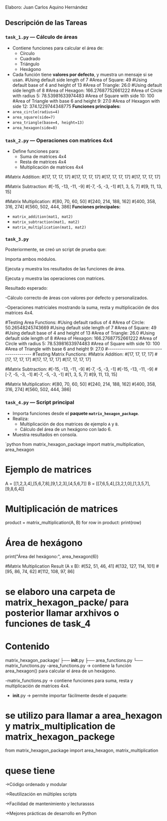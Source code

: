 

Elaboro: Juan Carlos Aquino Hernández
##  Descripción de las Tareas

###  `task_1.py` — Cálculo de áreas

- Contiene funciones para calcular el área de:
  - Círculo
  - Cuadrado
  - Triángulo
  - Hexágono
- Cada función tiene **valores por defecto**, y muestra un mensaje si se usan.
#Using default side length of 7
#Area of Square: 49
#Using default base of 4 and height of 13
#Area of Triangle: 26.0
#Using default side length of 8
#Area of Hexagon: 166.27687752661222
#Area of Circle with radius 5: 78.53981633974483
#Area of Square with side 10: 100
#Area of Triangle with base 6 and height 9: 27.0
#Area of Hexagon with side 12: 374.1229744348775
**Funciones principales:**
- `area_circle(radius=4)`
- `area_square(side=7)`
- `area_triangle(base=4, height=13)`
- `area_hexagon(side=8)`


###  `task_2.py` — Operaciones con matrices 4x4

- Define funciones para:
  - Suma de matrices 4x4
  - Resta de matrices 4x4
  - Multiplicación de matrices 4x4

#Matrix Addition:
#[17, 17, 17, 17]
#[17, 17, 17, 17]
#[17, 17, 17, 17]
#[17, 17, 17, 17]

#Matrix Subtraction:
#[-15, -13, -11, -9]
#[-7, -5, -3, -1]
#[1, 3, 5, 7]
#[9, 11, 13, 15]

#Matrix Multiplication:
#[80, 70, 60, 50]
#[240, 214, 188, 162]
#[400, 358, 316, 274]
#[560, 502, 444, 386]
**Funciones principales:**
- `matrix_addition(mat1, mat2)`
- `matrix_subtraction(mat1, mat2)`
- `matrix_multiplication(mat1, mat2)`


###  `task_3.py` 



Posteriormente, se creó un script de prueba que:

Importa ambos módulos.

Ejecuta y muestra los resultados de las funciones de área.

Ejecuta y muestra las operaciones con matrices.

Resultado esperado:

-Cálculo correcto de áreas con valores por defecto y personalizados.

-Operaciones matriciales mostrando la suma, resta y multiplicación de dos matrices 4x4.

#Testing Area Functions:
#Using default radius of 4
#Area of Circle: 50.26548245743669
#Using default side length of 7
#Area of Square: 49
#Using default base of 4 and height of 13
#Area of Triangle: 26.0
#Using default side length of 8
#Area of Hexagon: 166.27687752661222
#Area of Circle with radius 5: 78.53981633974483
#Area of Square with side 10: 100
#Area of Triangle with base 6 and height 9: 27.0
#----------------------------------------
#Testing Matrix Functions:
#Matrix Addition:
#[17, 17, 17, 17]
#[17, 17, 17, 17]
#[17, 17, 17, 17]
#[17, 17, 17, 17]

#Matrix Subtraction:
#[-15, -13, -11, -9]
#[-7, -5, -3, -1]
#[-15, -13, -11, -9]
#[-7, -5, -3, -1]
#[-7, -5, -3, -1]
#[1, 3, 5, 7]
#[9, 11, 13, 15]

#Matrix Multiplication:
#[80, 70, 60, 50]
#[240, 214, 188, 162]
#[400, 358, 316, 274]
#[560, 502, 444, 386]  

###  `task_4.py` — Script principal 

- Importa funciones desde el **paquete `matrix_hexagon_package`**.
- Realiza:
  - Multiplicación de dos matrices de ejemplo `A` y `B`.
  - Cálculo del área de un hexágono con lado 6.
- Muestra resultados en consola.

´python
from matrix_hexagon_package import matrix_multiplication, area_hexagon

# Ejemplo de matrices
A = [[1,2,3,4],[5,6,7,8],[9,1,2,3],[4,5,6,7]]
B = [[7,6,5,4],[3,2,1,0],[1,3,5,7],[9,8,6,4]]

# Multiplicación de matrices
product = matrix_multiplication(A, B)
for row in product:
    print(row)

# Área de hexágono
print("Área del hexágono:", area_hexagon(6))

#Matrix Multiplication Result (A x B):
#[52, 51, 46, 41]
#[132, 127, 114, 101]
#[95, 86, 74, 62]
#[112, 108, 97, 86]

# se elaboro una carpeta de matrix_hexagon_packe/ para posterior llamar arxhivos  o funciones de task_4

# Contenido
matrix_hexagon_package/
├── __init__.py
├── area_functions.py
└── matrix_functions.py
-area_functions.py → contiene la función area_hexagon() para calcular el área de un hexágono.

-matrix_functions.py → contiene funciones para suma, resta y multiplicación de matrices 4x4.

- __init__.py → permite importar fácilmente desde el paquete:

# se utilizo  para llamar a area_hexagon y matrix_multiplication de matrix_hexagon_packege
from matrix_hexagon_package import area_hexagon, matrix_multiplication

# quese tiene
 ->Código ordenado y modular

->Reutilización en múltiples scripts

->Facilidad de mantenimiento y lecturassss

->Mejores prácticas de desarrollo en Python


